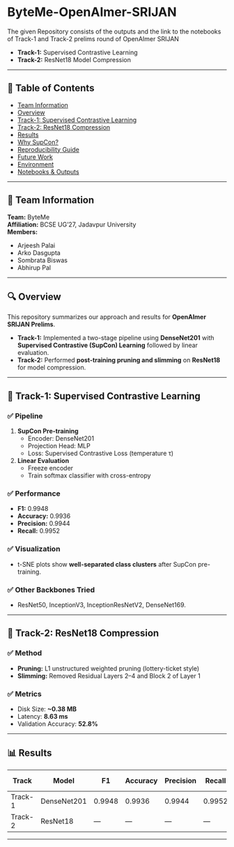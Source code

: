 # ByteMe-OpenAImer-SRIJAN

The given Repository consists of the outputs and the link to the notebooks of Track-1 and Track-2 prelims round of OpenAImer SRIJAN
- **Track-1:** Supervised Contrastive Learning  
- **Track-2:** ResNet18 Model Compression  

---

## 📌 Table of Contents
- [Team Information](#team-information)
- [Overview](#overview)
- [Track-1: Supervised Contrastive Learning](#track-1-supervised-contrastive-learning)
- [Track-2: ResNet18 Compression](#track-2-resnet18-compression)
- [Results](#results)
- [Why SupCon?](#why-supervised-contrastive-learning)
- [Reproducibility Guide](#reproducibility-guide)
- [Future Work](#future-work)
- [Environment](#environment)
- [Notebooks & Outputs](#notebooks--outputs)

---

## 👥 Team Information
**Team:** ByteMe  
**Affiliation:** BCSE UG’27, Jadavpur University  
**Members:**  
- Arjeesh Palai  
- Arko Dasgupta  
- Sombrata Biswas  
- Abhirup Pal  

---

## 🔍 Overview
This repository summarizes our approach and results for **OpenAImer SRIJAN Prelims**.

- **Track-1:** Implemented a two-stage pipeline using **DenseNet201** with **Supervised Contrastive (SupCon) Learning** followed by linear evaluation.  
- **Track-2:** Performed **post-training pruning and slimming** on **ResNet18** for model compression.

---

## 📂 Track-1: Supervised Contrastive Learning

### ✅ Pipeline
1. **SupCon Pre-training**  
   - Encoder: DenseNet201  
   - Projection Head: MLP  
   - Loss: Supervised Contrastive Loss (temperature τ)  
2. **Linear Evaluation**  
   - Freeze encoder  
   - Train softmax classifier with cross-entropy  

### ✅ Performance
- **F1:** 0.9948  
- **Accuracy:** 0.9936  
- **Precision:** 0.9944  
- **Recall:** 0.9952  

### ✅ Visualization
- t-SNE plots show **well-separated class clusters** after SupCon pre-training.

### ✅ Other Backbones Tried
- ResNet50, InceptionV3, InceptionResNetV2, DenseNet169.

---

## 📂 Track-2: ResNet18 Compression

### ✅ Method
- **Pruning:** L1 unstructured weighted pruning (lottery-ticket style)  
- **Slimming:** Removed Residual Layers 2–4 and Block 2 of Layer 1  

### ✅ Metrics
- Disk Size: **~0.38 MB**  
- Latency: **8.63 ms**  
- Validation Accuracy: **52.8%**

---

## 📊 Results

| Track  | Model        | F1     | Accuracy | Precision | Recall | Disk Size | Latency  | Val Acc |
|--------|-------------|--------|----------|-----------|--------|-----------|----------|---------|
| Track-1| DenseNet201 | 0.9948 | 0.9936   | 0.9944    | 0.9952 | —         | —        | —       |
| Track-2| ResNet18    | —      | —        | —         | —      | 0.38 MB   | 8.63 ms  | 52.8%   |

---
